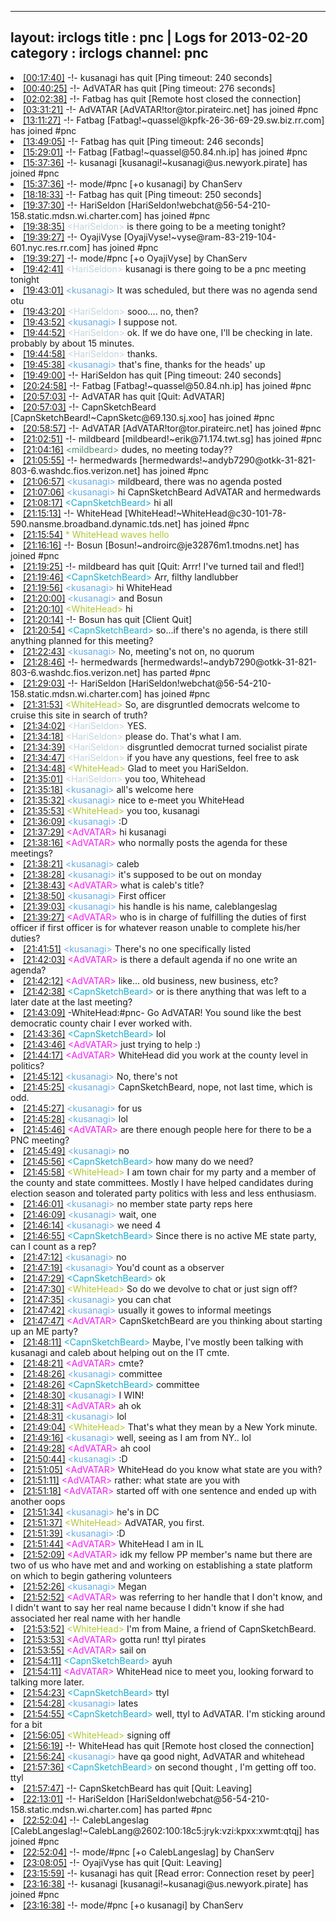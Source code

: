 
---
layout: irclogs
title : pnc | Logs for 2013-02-20
category : irclogs
channel: pnc
---
<li class="logitem"><a href="#00:17:40" name="00:17:40" class="time">[00:17:40]</a> -!- <span class="quit">kusanagi</span> has quit [Ping timeout: 240 seconds] </li>
<li class="logitem"><a href="#00:40:25" name="00:40:25" class="time">[00:40:25]</a> -!- <span class="quit">AdVATAR</span> has quit [Ping timeout: 276 seconds] </li>
<li class="logitem"><a href="#02:02:38" name="02:02:38" class="time">[02:02:38]</a> -!- <span class="quit">Fatbag</span> has quit [Remote host closed the connection] </li>
<li class="logitem"><a href="#03:31:21" name="03:31:21" class="time">[03:31:21]</a> -!- <span class="join">AdVATAR</span> [AdVATAR!tor@tor.pirateirc.net] has joined #pnc </li>
<li class="logitem"><a href="#13:11:27" name="13:11:27" class="time">[13:11:27]</a> -!- <span class="join">Fatbag</span> [Fatbag!~quassel@kpfk-26-36-69-29.sw.biz.rr.com] has joined #pnc </li>
<li class="logitem"><a href="#13:49:05" name="13:49:05" class="time">[13:49:05]</a> -!- <span class="quit">Fatbag</span> has quit [Ping timeout: 246 seconds] </li>
<li class="logitem"><a href="#15:29:01" name="15:29:01" class="time">[15:29:01]</a> -!- <span class="join">Fatbag</span> [Fatbag!~quassel@50.84.nh.ip] has joined #pnc </li>
<li class="logitem"><a href="#15:37:36" name="15:37:36" class="time">[15:37:36]</a> -!- <span class="join">kusanagi</span> [kusanagi!~kusanagi@us.newyork.pirate] has joined #pnc </li>
<li class="logitem"><a href="#15:37:36" name="15:37:36" class="time">[15:37:36]</a> -!- mode/<span class="mode">#pnc</span> [+o kusanagi] by ChanServ </li>
<li class="logitem"><a href="#18:18:33" name="18:18:33" class="time">[18:18:33]</a> -!- <span class="quit">Fatbag</span> has quit [Ping timeout: 250 seconds] </li>
<li class="logitem"><a href="#19:37:30" name="19:37:30" class="time">[19:37:30]</a> -!- <span class="join">HariSeldon</span> [HariSeldon!webchat@56-54-210-158.static.mdsn.wi.charter.com] has joined #pnc </li>
<li class="logitem"><a href="#19:38:35" name="19:38:35" class="time">[19:38:35]</a> <span class="person" style="color:#c3d5dd">&lt;HariSeldon&gt;</span> is there going to be a meeting tonight? </li>
<li class="logitem"><a href="#19:39:27" name="19:39:27" class="time">[19:39:27]</a> -!- <span class="join">OyajiVyse</span> [OyajiVyse!~vyse@ram-83-219-104-601.nyc.res.rr.com] has joined #pnc </li>
<li class="logitem"><a href="#19:39:27" name="19:39:27" class="time">[19:39:27]</a> -!- mode/<span class="mode">#pnc</span> [+o OyajiVyse] by ChanServ </li>
<li class="logitem"><a href="#19:42:41" name="19:42:41" class="time">[19:42:41]</a> <span class="person" style="color:#c3d5dd">&lt;HariSeldon&gt;</span> kusanagi is there going to be a pnc meeting tonight </li>
<li class="logitem"><a href="#19:43:01" name="19:43:01" class="time">[19:43:01]</a> <span class="person" style="color:#6aace3">&lt;kusanagi&gt;</span> It was scheduled, but there was no agenda send otu </li>
<li class="logitem"><a href="#19:43:20" name="19:43:20" class="time">[19:43:20]</a> <span class="person" style="color:#c3d5dd">&lt;HariSeldon&gt;</span> sooo.... no, then? </li>
<li class="logitem"><a href="#19:43:52" name="19:43:52" class="time">[19:43:52]</a> <span class="person" style="color:#6aace3">&lt;kusanagi&gt;</span> I suppose not. </li>
<li class="logitem"><a href="#19:44:52" name="19:44:52" class="time">[19:44:52]</a> <span class="person" style="color:#c3d5dd">&lt;HariSeldon&gt;</span> ok. If we do have one, I'll be checking in late. probably by about 15 minutes. </li>
<li class="logitem"><a href="#19:44:58" name="19:44:58" class="time">[19:44:58]</a> <span class="person" style="color:#c3d5dd">&lt;HariSeldon&gt;</span> thanks. </li>
<li class="logitem"><a href="#19:45:38" name="19:45:38" class="time">[19:45:38]</a> <span class="person" style="color:#6aace3">&lt;kusanagi&gt;</span> that's fine, thanks for the heads' up </li>
<li class="logitem"><a href="#19:49:00" name="19:49:00" class="time">[19:49:00]</a> -!- <span class="quit">HariSeldon</span> has quit [Ping timeout: 240 seconds] </li>
<li class="logitem"><a href="#20:24:58" name="20:24:58" class="time">[20:24:58]</a> -!- <span class="join">Fatbag</span> [Fatbag!~quassel@50.84.nh.ip] has joined #pnc </li>
<li class="logitem"><a href="#20:57:03" name="20:57:03" class="time">[20:57:03]</a> -!- <span class="quit">AdVATAR</span> has quit [Quit: AdVATAR] </li>
<li class="logitem"><a href="#20:57:03" name="20:57:03" class="time">[20:57:03]</a> -!- <span class="join">CapnSketchBeard</span> [CapnSketchBeard!~CapnSketc@69.130.sj.xoo] has joined #pnc </li>
<li class="logitem"><a href="#20:58:57" name="20:58:57" class="time">[20:58:57]</a> -!- <span class="join">AdVATAR</span> [AdVATAR!tor@tor.pirateirc.net] has joined #pnc </li>
<li class="logitem"><a href="#21:02:51" name="21:02:51" class="time">[21:02:51]</a> -!- <span class="join">mildbeard</span> [mildbeard!~erik@71.174.twt.sg] has joined #pnc </li>
<li class="logitem"><a href="#21:04:16" name="21:04:16" class="time">[21:04:16]</a> <span class="person" style="color:#538b6f">&lt;mildbeard&gt;</span> dudes, no meeting today?? </li>
<li class="logitem"><a href="#21:05:55" name="21:05:55" class="time">[21:05:55]</a> -!- <span class="join">hermedwards</span> [hermedwards!~andyb7290@otkk-31-821-803-6.washdc.fios.verizon.net] has joined #pnc </li>
<li class="logitem"><a href="#21:06:57" name="21:06:57" class="time">[21:06:57]</a> <span class="person" style="color:#6aace3">&lt;kusanagi&gt;</span> mildbeard, there was no agenda posted </li>
<li class="logitem"><a href="#21:07:06" name="21:07:06" class="time">[21:07:06]</a> <span class="person" style="color:#6aace3">&lt;kusanagi&gt;</span> hi CapnSketchBeard AdVATAR and hermedwards  </li>
<li class="logitem"><a href="#21:08:17" name="21:08:17" class="time">[21:08:17]</a> <span class="person" style="color:#1aaecf">&lt;CapnSketchBeard&gt;</span> hi all </li>
<li class="logitem"><a href="#21:15:13" name="21:15:13" class="time">[21:15:13]</a> -!- <span class="join">WhiteHead</span> [WhiteHead!~WhiteHead@c30-101-78-590.nansme.broadband.dynamic.tds.net] has joined #pnc </li>
<li class="logitem"><a href="#21:15:54" name="21:15:54" class="time">[21:15:54]</a> <span class="person" style="color:#b1c637">* WhiteHead waves hello</span> </li>
<li class="logitem"><a href="#21:16:16" name="21:16:16" class="time">[21:16:16]</a> -!- <span class="join">Bosun</span> [Bosun!~androirc@je32876m1.tmodns.net] has joined #pnc </li>
<li class="logitem"><a href="#21:19:25" name="21:19:25" class="time">[21:19:25]</a> -!- <span class="quit">mildbeard</span> has quit [Quit: Arrr! I've turned tail and fled!] </li>
<li class="logitem"><a href="#21:19:46" name="21:19:46" class="time">[21:19:46]</a> <span class="person" style="color:#1aaecf">&lt;CapnSketchBeard&gt;</span> Arr, filthy landlubber </li>
<li class="logitem"><a href="#21:19:56" name="21:19:56" class="time">[21:19:56]</a> <span class="person" style="color:#6aace3">&lt;kusanagi&gt;</span> hi WhiteHead  </li>
<li class="logitem"><a href="#21:20:00" name="21:20:00" class="time">[21:20:00]</a> <span class="person" style="color:#6aace3">&lt;kusanagi&gt;</span> and Bosun  </li>
<li class="logitem"><a href="#21:20:10" name="21:20:10" class="time">[21:20:10]</a> <span class="person" style="color:#b1c637">&lt;WhiteHead&gt;</span> hi </li>
<li class="logitem"><a href="#21:20:14" name="21:20:14" class="time">[21:20:14]</a> -!- <span class="quit">Bosun</span> has quit [Client Quit] </li>
<li class="logitem"><a href="#21:20:54" name="21:20:54" class="time">[21:20:54]</a> <span class="person" style="color:#1aaecf">&lt;CapnSketchBeard&gt;</span> so...if there's no agenda, is there still anything planned for this meeting? </li>
<li class="logitem"><a href="#21:22:43" name="21:22:43" class="time">[21:22:43]</a> <span class="person" style="color:#6aace3">&lt;kusanagi&gt;</span> No, meeting's not on, no quorum </li>
<li class="logitem"><a href="#21:28:46" name="21:28:46" class="time">[21:28:46]</a> -!- <span class="part">hermedwards</span> [hermedwards!~andyb7290@otkk-31-821-803-6.washdc.fios.verizon.net] has parted #pnc </li>
<li class="logitem"><a href="#21:29:03" name="21:29:03" class="time">[21:29:03]</a> -!- <span class="join">HariSeldon</span> [HariSeldon!webchat@56-54-210-158.static.mdsn.wi.charter.com] has joined #pnc </li>
<li class="logitem"><a href="#21:31:53" name="21:31:53" class="time">[21:31:53]</a> <span class="person" style="color:#b1c637">&lt;WhiteHead&gt;</span> So, are disgruntled democrats welcome to cruise this site in search of truth? </li>
<li class="logitem"><a href="#21:34:02" name="21:34:02" class="time">[21:34:02]</a> <span class="person" style="color:#c3d5dd">&lt;HariSeldon&gt;</span> YES. </li>
<li class="logitem"><a href="#21:34:18" name="21:34:18" class="time">[21:34:18]</a> <span class="person" style="color:#c3d5dd">&lt;HariSeldon&gt;</span> please do. That's what I am. </li>
<li class="logitem"><a href="#21:34:39" name="21:34:39" class="time">[21:34:39]</a> <span class="person" style="color:#c3d5dd">&lt;HariSeldon&gt;</span> disgruntled democrat turned socialist pirate </li>
<li class="logitem"><a href="#21:34:47" name="21:34:47" class="time">[21:34:47]</a> <span class="person" style="color:#c3d5dd">&lt;HariSeldon&gt;</span> if you have any questions, feel free to ask </li>
<li class="logitem"><a href="#21:34:48" name="21:34:48" class="time">[21:34:48]</a> <span class="person" style="color:#b1c637">&lt;WhiteHead&gt;</span> Glad to meet you HariSeldon. </li>
<li class="logitem"><a href="#21:35:01" name="21:35:01" class="time">[21:35:01]</a> <span class="person" style="color:#c3d5dd">&lt;HariSeldon&gt;</span> you too, Whitehead </li>
<li class="logitem"><a href="#21:35:18" name="21:35:18" class="time">[21:35:18]</a> <span class="person" style="color:#6aace3">&lt;kusanagi&gt;</span> all's welcome here </li>
<li class="logitem"><a href="#21:35:32" name="21:35:32" class="time">[21:35:32]</a> <span class="person" style="color:#6aace3">&lt;kusanagi&gt;</span> nice to e-meet you WhiteHead  </li>
<li class="logitem"><a href="#21:35:53" name="21:35:53" class="time">[21:35:53]</a> <span class="person" style="color:#b1c637">&lt;WhiteHead&gt;</span> you too, kusanagi </li>
<li class="logitem"><a href="#21:36:09" name="21:36:09" class="time">[21:36:09]</a> <span class="person" style="color:#6aace3">&lt;kusanagi&gt;</span> :D </li>
<li class="logitem"><a href="#21:37:29" name="21:37:29" class="time">[21:37:29]</a> <span class="person" style="color:#f51bf7">&lt;AdVATAR&gt;</span> hi kusanagi  </li>
<li class="logitem"><a href="#21:38:16" name="21:38:16" class="time">[21:38:16]</a> <span class="person" style="color:#f51bf7">&lt;AdVATAR&gt;</span> who normally posts the agenda for these meetings? </li>
<li class="logitem"><a href="#21:38:21" name="21:38:21" class="time">[21:38:21]</a> <span class="person" style="color:#6aace3">&lt;kusanagi&gt;</span> caleb </li>
<li class="logitem"><a href="#21:38:28" name="21:38:28" class="time">[21:38:28]</a> <span class="person" style="color:#6aace3">&lt;kusanagi&gt;</span> it's supposed to be out on monday </li>
<li class="logitem"><a href="#21:38:43" name="21:38:43" class="time">[21:38:43]</a> <span class="person" style="color:#f51bf7">&lt;AdVATAR&gt;</span> what is caleb's title? </li>
<li class="logitem"><a href="#21:38:50" name="21:38:50" class="time">[21:38:50]</a> <span class="person" style="color:#6aace3">&lt;kusanagi&gt;</span> First officer </li>
<li class="logitem"><a href="#21:39:03" name="21:39:03" class="time">[21:39:03]</a> <span class="person" style="color:#6aace3">&lt;kusanagi&gt;</span> his handle is his name, caleblangeslag </li>
<li class="logitem"><a href="#21:39:27" name="21:39:27" class="time">[21:39:27]</a> <span class="person" style="color:#f51bf7">&lt;AdVATAR&gt;</span> who is in charge of fulfilling the duties of first officer if first officer is for whatever reason unable to complete his/her duties? </li>
<li class="logitem"><a href="#21:41:51" name="21:41:51" class="time">[21:41:51]</a> <span class="person" style="color:#6aace3">&lt;kusanagi&gt;</span> There's no one specifically listed </li>
<li class="logitem"><a href="#21:42:03" name="21:42:03" class="time">[21:42:03]</a> <span class="person" style="color:#f51bf7">&lt;AdVATAR&gt;</span> is there a default agenda if no one write an agenda? </li>
<li class="logitem"><a href="#21:42:12" name="21:42:12" class="time">[21:42:12]</a> <span class="person" style="color:#f51bf7">&lt;AdVATAR&gt;</span> like... old business, new business, etc? </li>
<li class="logitem"><a href="#21:42:38" name="21:42:38" class="time">[21:42:38]</a> <span class="person" style="color:#1aaecf">&lt;CapnSketchBeard&gt;</span> or is there anything that was left to a later date at the last meeting? </li>
<li class="logitem"><a href="#21:43:09" name="21:43:09" class="time">[21:43:09]</a> <span class="notice">-WhiteHead:#pnc-</span> Go AdVATAR!  You sound like the best democratic county chair I ever worked with. </li>
<li class="logitem"><a href="#21:43:36" name="21:43:36" class="time">[21:43:36]</a> <span class="person" style="color:#1aaecf">&lt;CapnSketchBeard&gt;</span> lol </li>
<li class="logitem"><a href="#21:43:46" name="21:43:46" class="time">[21:43:46]</a> <span class="person" style="color:#f51bf7">&lt;AdVATAR&gt;</span> just trying to help :) </li>
<li class="logitem"><a href="#21:44:17" name="21:44:17" class="time">[21:44:17]</a> <span class="person" style="color:#f51bf7">&lt;AdVATAR&gt;</span> WhiteHead did you work at the county level in politics? </li>
<li class="logitem"><a href="#21:45:12" name="21:45:12" class="time">[21:45:12]</a> <span class="person" style="color:#6aace3">&lt;kusanagi&gt;</span> No, there's not </li>
<li class="logitem"><a href="#21:45:25" name="21:45:25" class="time">[21:45:25]</a> <span class="person" style="color:#6aace3">&lt;kusanagi&gt;</span> CapnSketchBeard, nope, not last time, which is odd. </li>
<li class="logitem"><a href="#21:45:27" name="21:45:27" class="time">[21:45:27]</a> <span class="person" style="color:#6aace3">&lt;kusanagi&gt;</span> for us </li>
<li class="logitem"><a href="#21:45:28" name="21:45:28" class="time">[21:45:28]</a> <span class="person" style="color:#6aace3">&lt;kusanagi&gt;</span> lol </li>
<li class="logitem"><a href="#21:45:46" name="21:45:46" class="time">[21:45:46]</a> <span class="person" style="color:#f51bf7">&lt;AdVATAR&gt;</span> are there enough people here for there to be a PNC meeting? </li>
<li class="logitem"><a href="#21:45:49" name="21:45:49" class="time">[21:45:49]</a> <span class="person" style="color:#6aace3">&lt;kusanagi&gt;</span> no </li>
<li class="logitem"><a href="#21:45:56" name="21:45:56" class="time">[21:45:56]</a> <span class="person" style="color:#1aaecf">&lt;CapnSketchBeard&gt;</span> how many do we need? </li>
<li class="logitem"><a href="#21:45:58" name="21:45:58" class="time">[21:45:58]</a> <span class="person" style="color:#b1c637">&lt;WhiteHead&gt;</span> I am town chair for my party and a member of the county and state committees.  Mostly I have helped candidates during election season and tolerated party politics with less and less enthusiasm. </li>
<li class="logitem"><a href="#21:46:01" name="21:46:01" class="time">[21:46:01]</a> <span class="person" style="color:#6aace3">&lt;kusanagi&gt;</span> no member state party reps here </li>
<li class="logitem"><a href="#21:46:09" name="21:46:09" class="time">[21:46:09]</a> <span class="person" style="color:#6aace3">&lt;kusanagi&gt;</span> wait, one </li>
<li class="logitem"><a href="#21:46:14" name="21:46:14" class="time">[21:46:14]</a> <span class="person" style="color:#6aace3">&lt;kusanagi&gt;</span> we need 4 </li>
<li class="logitem"><a href="#21:46:55" name="21:46:55" class="time">[21:46:55]</a> <span class="person" style="color:#1aaecf">&lt;CapnSketchBeard&gt;</span> Since there is no active ME state party, can I count as a rep? </li>
<li class="logitem"><a href="#21:47:12" name="21:47:12" class="time">[21:47:12]</a> <span class="person" style="color:#6aace3">&lt;kusanagi&gt;</span> no </li>
<li class="logitem"><a href="#21:47:19" name="21:47:19" class="time">[21:47:19]</a> <span class="person" style="color:#6aace3">&lt;kusanagi&gt;</span> You'd count as a observer </li>
<li class="logitem"><a href="#21:47:29" name="21:47:29" class="time">[21:47:29]</a> <span class="person" style="color:#1aaecf">&lt;CapnSketchBeard&gt;</span> ok </li>
<li class="logitem"><a href="#21:47:30" name="21:47:30" class="time">[21:47:30]</a> <span class="person" style="color:#b1c637">&lt;WhiteHead&gt;</span> So do we devolve to chat or just sign off? </li>
<li class="logitem"><a href="#21:47:35" name="21:47:35" class="time">[21:47:35]</a> <span class="person" style="color:#6aace3">&lt;kusanagi&gt;</span> you can chat </li>
<li class="logitem"><a href="#21:47:42" name="21:47:42" class="time">[21:47:42]</a> <span class="person" style="color:#6aace3">&lt;kusanagi&gt;</span> usually it gowes to informal meetings </li>
<li class="logitem"><a href="#21:47:47" name="21:47:47" class="time">[21:47:47]</a> <span class="person" style="color:#f51bf7">&lt;AdVATAR&gt;</span> CapnSketchBeard are you thinking about starting up an ME party? </li>
<li class="logitem"><a href="#21:48:11" name="21:48:11" class="time">[21:48:11]</a> <span class="person" style="color:#1aaecf">&lt;CapnSketchBeard&gt;</span> Maybe, I've mostly been talking with kusanagi and caleb about helping out on the IT cmte. </li>
<li class="logitem"><a href="#21:48:21" name="21:48:21" class="time">[21:48:21]</a> <span class="person" style="color:#f51bf7">&lt;AdVATAR&gt;</span> cmte? </li>
<li class="logitem"><a href="#21:48:26" name="21:48:26" class="time">[21:48:26]</a> <span class="person" style="color:#6aace3">&lt;kusanagi&gt;</span> committee </li>
<li class="logitem"><a href="#21:48:26" name="21:48:26" class="time">[21:48:26]</a> <span class="person" style="color:#1aaecf">&lt;CapnSketchBeard&gt;</span> committee </li>
<li class="logitem"><a href="#21:48:30" name="21:48:30" class="time">[21:48:30]</a> <span class="person" style="color:#6aace3">&lt;kusanagi&gt;</span> I WIN! </li>
<li class="logitem"><a href="#21:48:31" name="21:48:31" class="time">[21:48:31]</a> <span class="person" style="color:#f51bf7">&lt;AdVATAR&gt;</span> ah ok </li>
<li class="logitem"><a href="#21:48:31" name="21:48:31" class="time">[21:48:31]</a> <span class="person" style="color:#6aace3">&lt;kusanagi&gt;</span> lol </li>
<li class="logitem"><a href="#21:49:04" name="21:49:04" class="time">[21:49:04]</a> <span class="person" style="color:#b1c637">&lt;WhiteHead&gt;</span> That's what they mean by a New York minute. </li>
<li class="logitem"><a href="#21:49:16" name="21:49:16" class="time">[21:49:16]</a> <span class="person" style="color:#6aace3">&lt;kusanagi&gt;</span> well, seeing as I am from NY.. lol </li>
<li class="logitem"><a href="#21:49:28" name="21:49:28" class="time">[21:49:28]</a> <span class="person" style="color:#f51bf7">&lt;AdVATAR&gt;</span> ah cool </li>
<li class="logitem"><a href="#21:50:44" name="21:50:44" class="time">[21:50:44]</a> <span class="person" style="color:#6aace3">&lt;kusanagi&gt;</span> :D </li>
<li class="logitem"><a href="#21:51:05" name="21:51:05" class="time">[21:51:05]</a> <span class="person" style="color:#f51bf7">&lt;AdVATAR&gt;</span> WhiteHead do you know what state are you with? </li>
<li class="logitem"><a href="#21:51:11" name="21:51:11" class="time">[21:51:11]</a> <span class="person" style="color:#f51bf7">&lt;AdVATAR&gt;</span> rather: what state are you with </li>
<li class="logitem"><a href="#21:51:18" name="21:51:18" class="time">[21:51:18]</a> <span class="person" style="color:#f51bf7">&lt;AdVATAR&gt;</span> started off with one sentence and ended up with another oops </li>
<li class="logitem"><a href="#21:51:34" name="21:51:34" class="time">[21:51:34]</a> <span class="person" style="color:#6aace3">&lt;kusanagi&gt;</span> he's in DC </li>
<li class="logitem"><a href="#21:51:37" name="21:51:37" class="time">[21:51:37]</a> <span class="person" style="color:#b1c637">&lt;WhiteHead&gt;</span> AdVATAR, you first. </li>
<li class="logitem"><a href="#21:51:39" name="21:51:39" class="time">[21:51:39]</a> <span class="person" style="color:#6aace3">&lt;kusanagi&gt;</span> :D </li>
<li class="logitem"><a href="#21:51:44" name="21:51:44" class="time">[21:51:44]</a> <span class="person" style="color:#f51bf7">&lt;AdVATAR&gt;</span> WhiteHead I am in IL </li>
<li class="logitem"><a href="#21:52:09" name="21:52:09" class="time">[21:52:09]</a> <span class="person" style="color:#f51bf7">&lt;AdVATAR&gt;</span> idk my fellow PP member's name but there are two of us who have met and and working on establishing a state platform on which to begin gathering volunteers </li>
<li class="logitem"><a href="#21:52:26" name="21:52:26" class="time">[21:52:26]</a> <span class="person" style="color:#6aace3">&lt;kusanagi&gt;</span> Megan </li>
<li class="logitem"><a href="#21:52:52" name="21:52:52" class="time">[21:52:52]</a> <span class="person" style="color:#f51bf7">&lt;AdVATAR&gt;</span> was referring to her handle that I don't know, and I didn't want to say her real name because I didn't know if she had associated her real name with her handle </li>
<li class="logitem"><a href="#21:53:52" name="21:53:52" class="time">[21:53:52]</a> <span class="person" style="color:#b1c637">&lt;WhiteHead&gt;</span> I'm from Maine, a friend of CapnSketchBeard. </li>
<li class="logitem"><a href="#21:53:53" name="21:53:53" class="time">[21:53:53]</a> <span class="person" style="color:#f51bf7">&lt;AdVATAR&gt;</span> gotta run!  ttyl pirates </li>
<li class="logitem"><a href="#21:53:55" name="21:53:55" class="time">[21:53:55]</a> <span class="person" style="color:#f51bf7">&lt;AdVATAR&gt;</span> sail on </li>
<li class="logitem"><a href="#21:54:11" name="21:54:11" class="time">[21:54:11]</a> <span class="person" style="color:#1aaecf">&lt;CapnSketchBeard&gt;</span> ayuh </li>
<li class="logitem"><a href="#21:54:11" name="21:54:11" class="time">[21:54:11]</a> <span class="person" style="color:#f51bf7">&lt;AdVATAR&gt;</span> WhiteHead nice to meet you, looking forward to talking more later. </li>
<li class="logitem"><a href="#21:54:23" name="21:54:23" class="time">[21:54:23]</a> <span class="person" style="color:#1aaecf">&lt;CapnSketchBeard&gt;</span> ttyl </li>
<li class="logitem"><a href="#21:54:28" name="21:54:28" class="time">[21:54:28]</a> <span class="person" style="color:#6aace3">&lt;kusanagi&gt;</span> lates </li>
<li class="logitem"><a href="#21:54:55" name="21:54:55" class="time">[21:54:55]</a> <span class="person" style="color:#1aaecf">&lt;CapnSketchBeard&gt;</span> well, ttyl to AdVATAR.  I'm sticking around for a bit </li>
<li class="logitem"><a href="#21:56:05" name="21:56:05" class="time">[21:56:05]</a> <span class="person" style="color:#b1c637">&lt;WhiteHead&gt;</span> signing off </li>
<li class="logitem"><a href="#21:56:19" name="21:56:19" class="time">[21:56:19]</a> -!- <span class="quit">WhiteHead</span> has quit [Remote host closed the connection] </li>
<li class="logitem"><a href="#21:56:24" name="21:56:24" class="time">[21:56:24]</a> <span class="person" style="color:#6aace3">&lt;kusanagi&gt;</span> have qa good night, AdVATAR and whitehead </li>
<li class="logitem"><a href="#21:57:36" name="21:57:36" class="time">[21:57:36]</a> <span class="person" style="color:#1aaecf">&lt;CapnSketchBeard&gt;</span> on second thought , I'm getting off too.  ttyl </li>
<li class="logitem"><a href="#21:57:47" name="21:57:47" class="time">[21:57:47]</a> -!- <span class="quit">CapnSketchBeard</span> has quit [Quit: Leaving] </li>
<li class="logitem"><a href="#22:13:01" name="22:13:01" class="time">[22:13:01]</a> -!- <span class="part">HariSeldon</span> [HariSeldon!webchat@56-54-210-158.static.mdsn.wi.charter.com] has parted #pnc </li>
<li class="logitem"><a href="#22:52:04" name="22:52:04" class="time">[22:52:04]</a> -!- <span class="join">CalebLangeslag</span> [CalebLangeslag!~CalebLang@2602:100:18c5:jryk:vzi:kpxx:xwmt:qtqj] has joined #pnc </li>
<li class="logitem"><a href="#22:52:04" name="22:52:04" class="time">[22:52:04]</a> -!- mode/<span class="mode">#pnc</span> [+o CalebLangeslag] by ChanServ </li>
<li class="logitem"><a href="#23:08:05" name="23:08:05" class="time">[23:08:05]</a> -!- <span class="quit">OyajiVyse</span> has quit [Quit: Leaving] </li>
<li class="logitem"><a href="#23:15:59" name="23:15:59" class="time">[23:15:59]</a> -!- <span class="quit">kusanagi</span> has quit [Read error: Connection reset by peer] </li>
<li class="logitem"><a href="#23:16:38" name="23:16:38" class="time">[23:16:38]</a> -!- <span class="join">kusanagi</span> [kusanagi!~kusanagi@us.newyork.pirate] has joined #pnc </li>
<li class="logitem"><a href="#23:16:38" name="23:16:38" class="time">[23:16:38]</a> -!- mode/<span class="mode">#pnc</span> [+o kusanagi] by ChanServ </li>


